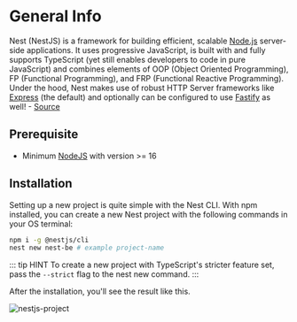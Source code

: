 # General Info

Nest (NestJS) is a framework for building efficient, scalable [Node.js](https://nodejs.org/en) server-side applications. It uses progressive JavaScript, is built with and fully supports TypeScript (yet still enables developers to code in pure JavaScript) and combines elements of OOP (Object Oriented Programming), FP (Functional Programming), and FRP (Functional Reactive Programming). Under the hood, Nest makes use of robust HTTP Server frameworks like [Express](https://expressjs.com/) (the default) and optionally can be configured to use [Fastify](https://fastify.dev/) as well! - [Source](https://docs.nestjs.com/)


## Prerequisite

- Minimum [NodeJS](https://nodejs.org/en/download/package-manager) with version >= 16

## Installation

Setting up a new project is quite simple with the Nest CLI. With npm installed, you can create a new Nest project with the following commands in your OS terminal:

```bash
npm i -g @nestjs/cli
nest new nest-be # example project-name
```

::: tip HINT
To create a new project with TypeScript's stricter feature set, pass the `--strict` flag to the nest new command.
:::

After the installation, you'll see the result like this.

![nestjs-project](/assets/nestjs/project.png)
